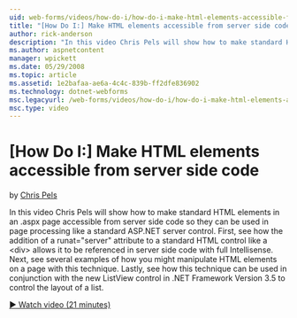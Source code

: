 ```yaml
---
uid: web-forms/videos/how-do-i/how-do-i-make-html-elements-accessible-from-server-side-code
title: "[How Do I:] Make HTML elements accessible from server side code | Microsoft Docs"
author: rick-anderson
description: "In this video Chris Pels will show how to make standard HTML elements in an .aspx page accessible from server side code so they can be used in page processin..."
ms.author: aspnetcontent
manager: wpickett
ms.date: 05/29/2008
ms.topic: article
ms.assetid: 1e2bafaa-ae6a-4c4c-839b-ff2dfe836902
ms.technology: dotnet-webforms
msc.legacyurl: /web-forms/videos/how-do-i/how-do-i-make-html-elements-accessible-from-server-side-code
msc.type: video
---
```

[How Do I:] Make HTML elements accessible from server side code
====================
by [Chris Pels](https://twitter.com/chrispels)

In this video Chris Pels will show how to make standard HTML elements in an .aspx page accessible from server side code so they can be used in page processing like a standard ASP.NET server control. First, see how the addition of a runat="server" attribute to a standard HTML control like a &lt;div&gt; allows it to be referenced in server side code with full Intellisense. Next, see several examples of how you might manipulate HTML elements on a page with this technique. Lastly, see how this technique can be used in conjunction with the new ListView control in .NET Framework Version 3.5 to control the layout of a list.

[&#9654; Watch video (21 minutes)](https://channel9.msdn.com/Blogs/ASP-NET-Site-Videos/how-do-i-make-html-elements-accessible-from-server-side-code)
